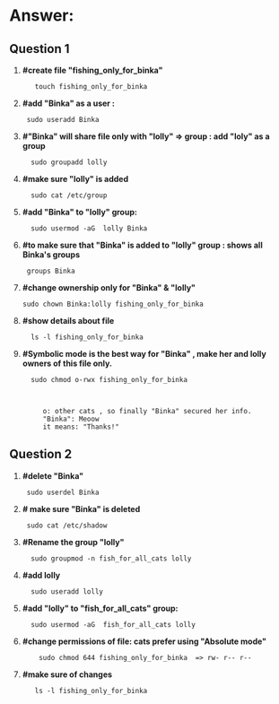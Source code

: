 # Answer:

## Question 1
 1. __#create file "fishing_only_for_binka"__

           touch fishing_only_for_binka


2. __#add "Binka" as a user :__ 

        sudo useradd Binka


3. __#"Binka" will share file only with "lolly" => group : add "loly" as a group__
            
         sudo groupadd lolly 
4. __#make sure "lolly" is added__
         
         sudo cat /etc/group
5. __#add "Binka" to "lolly" group:__
          
         sudo usermod -aG  lolly Binka
6. __#to make sure that "Binka" is added to "lolly" group : shows all Binka's groups__
    
        groups Binka

7. __#change ownership only for "Binka" & "lolly"__
       
       sudo chown Binka:lolly fishing_only_for_binka

8. __#show details about file__
         
         ls -l fishing_only_for_binka

9. __#Symbolic mode is the best way for "Binka" , make her and lolly owners of this file only.__
  
         sudo chmod o-rwx fishing_only_for_binka 

   
   
            o: other cats , so finally "Binka" secured her info.
            "Binka": Meoow 
            it means: "Thanks!"

 ## Question 2  

 1. __#delete "Binka"__

         sudo userdel Binka
2. __# make sure "Binka" is deleted__

        sudo cat /etc/shadow
3. __#Rename the group "lolly"__

      
         sudo groupmod -n fish_for_all_cats lolly

4. __#add lolly__

         sudo useradd lolly

 5.  __#add "lolly" to "fish_for_all_cats" group:__  

        
        
           sudo usermod -aG  fish_for_all_cats lolly

6. __#change permissions of file: cats prefer using "Absolute mode"__
          
          
           sudo chmod 644 fishing_only_for_binka  => rw- r-- r-- 
               
           
7.  __#make sure of changes__
        
        
           ls -l fishing_only_for_binka
    
          